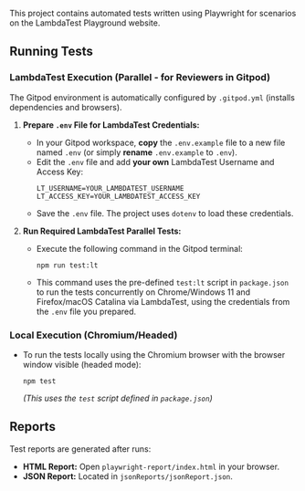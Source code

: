 This project contains automated tests written using Playwright for scenarios on the LambdaTest Playground website.

## Running Tests

### LambdaTest Execution (Parallel - for Reviewers in Gitpod)

The Gitpod environment is automatically configured by `.gitpod.yml` (installs dependencies and browsers).

1.  **Prepare `.env` File for LambdaTest Credentials:**
    *   In your Gitpod workspace, **copy** the `.env.example` file to a new file named `.env` (or simply **rename** `.env.example` to `.env`).
    *   Edit the `.env` file and add **your own** LambdaTest Username and Access Key:
        ```
        LT_USERNAME=YOUR_LAMBDATEST_USERNAME
        LT_ACCESS_KEY=YOUR_LAMBDATEST_ACCESS_KEY
        ```
    *   Save the `.env` file. The project uses `dotenv` to load these credentials.

2.  **Run Required LambdaTest Parallel Tests:**
    *   Execute the following command in the Gitpod terminal:
        ```
        npm run test:lt
        ```
    *   This command uses the pre-defined `test:lt` script in `package.json` to run the tests concurrently on Chrome/Windows 11 and Firefox/macOS Catalina via LambdaTest, using the credentials from the `.env` file you prepared.

### Local Execution (Chromium/Headed)

*   To run the tests locally using the Chromium browser with the browser window visible (headed mode):
    ```
    npm test 
    ```
    *(This uses the `test` script defined in `package.json`)*



## Reports

Test reports are generated after runs:

*   **HTML Report:** Open `playwright-report/index.html` in your browser.
*   **JSON Report:** Located in `jsonReports/jsonReport.json`.
